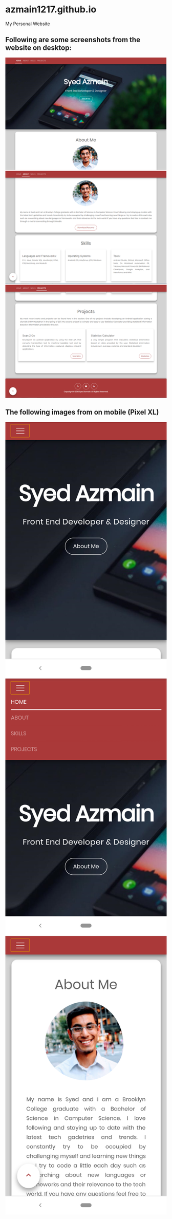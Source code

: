 # azmain1217.github.io
My Personal Website
## Following are some screenshots from the website on desktop:
![](/images/page1.PNG)
![](/images/page2.PNG)
![](/images/page3.PNG)

## The following images from on mobile (Pixel XL)
![](/images/mpage1.png) ![](/images/mpage2.png) ![](/images/mpage3.png)
